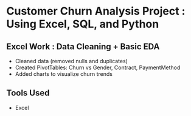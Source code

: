 #  Customer Churn Analysis Project : Using Excel, SQL, and Python


##  Excel Work : Data Cleaning + Basic EDA

- Cleaned data (removed nulls and duplicates)
- Created PivotTables: Churn vs Gender, Contract, PaymentMethod
- Added charts to visualize churn trends

## Tools Used
- Excel



